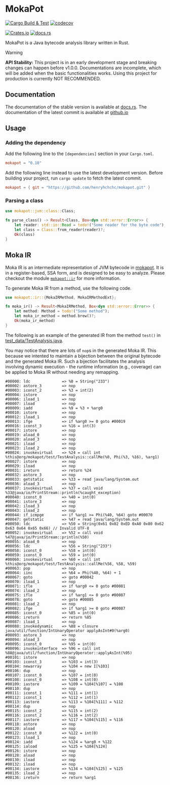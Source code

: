 # MokaPot

[![Cargo Build & Test](https://github.com/henryhchchc/mokapot/actions/workflows/ci.yml/badge.svg)](https://github.com/henryhchchc/mokapot/actions/workflows/ci.yml)
[![codecov](https://codecov.io/gh/henryhchchc/mokapot/graph/badge.svg?token=6M09J26KSM)](https://codecov.io/gh/henryhchchc/mokapot)

[![Crates.io](https://img.shields.io/crates/v/mokapot)](https://crates.io/crates/mokapot)
[![docs.rs](https://img.shields.io/docsrs/mokapot)](https://docs.rs/mokapot)

MokaPot is a Java bytecode analysis library written in Rust.

> [!WARNING]
> **API Stability:** This project is in an early development stage and breaking changes can happen before v1.0.0.
> Documentations are incomplete, which will be added when the basic functionalities works.
> Using this project for production is currently NOT RECOMMENDED.

## Documentation

The documentation of the stable version is available at [docs.rs](https://docs.rs/mokapot).
The documentation of the latest commit is available at [github.io](https://henryhchchc.github.io/mokapot/mokapot/)


## Usage

### Adding the dependency

Add the following line to the `[dependencies]` section in your `Cargo.toml`.
```toml
mokapot = "0.10"
```

Add the following line instead to use the latest development version.
Before building your project, run `cargo update` to fetch the latest commit.
```toml
mokapot = { git = "https://github.com/henryhchchc/mokapot.git" }
```

### Parsing a class

```rust
use mokapot::jvm::class::Class;

fn parse_class() -> Result<Class, Box<dyn std::error::Error>> {
    let reader: std::io::Read = todo!("Some reader for the byte code");
    let class = Class::from_reader(reader)?;
    Ok(class)
}
```

## Moka IR

Moka IR is an intermediate representation of JVM bytecode in [mokapot](https://github.com/henryhchchc/mokapot).
It is in a register-based, SSA form, and is designed to be easy to analyze.
Please checkout the module [`mokapot::ir`](https://docs.rs/mokapot/latest/mokapot/ir/index.html) for more information.

To generate Moka IR from a method, use the following code.

```rust
use mokapot::ir::{MokaIRMethod, MokaIRMethodExt};

fn moka_ir() -> Result<MokaIRMethod, Box<dyn std::error::Error>> {
    let method: Method = todo!("Some method");
    let moka_ir_method = method.brew()?;
    Ok(moka_ir_method)
}
```

The following is an example of the generated IR from the method `test()` in [test_data/TestAnalysis.java](test_data/TestAnalysis.java).

You may notice that there are lots of `nop`s in the generated Moka IR.
This because we intented to maintain a bijection between the original bytecode and the generated Moka IR.
Such a bijection facilitates the analysis involving dynamic execution - the runtime information (e.g., coverage) can be applied to Moka IR without needing any remapping.

```text
#00000: ldc              => %0 = String("233")
#00002: astore_3         => nop
#00003: iconst_2         => %3 = int(2)
#00004: istore           => nop
#00006: iload_1          => nop
#00007: iload            => nop
#00009: iadd             => %9 = %3 + %arg0
#00010: istore           => nop
#00012: iload_1          => nop
#00013: ifge             => if %arg0 >= 0 goto #00019
#00016: iconst_3         => %16 = int(3)
#00017: istore           => nop
#00019: aload_0          => nop
#00020: aload_3          => nop
#00021: iload            => nop
#00023: iload_2          => nop
#00024: invokevirtual    => %24 = call int %this@org/mokapot/test/TestAnalysis::callMe(%0, Phi(%3, %16), %arg1)
#00027: istore           => nop
#00029: iload            => nop
#00031: ireturn          => return %24
#00032: astore_3         => nop
#00033: getstatic        => %33 = read java/lang/System.out
#00036: aload_3          => nop
#00037: invokevirtual    => %37 = call void %33@java/io/PrintStream::println(%caught_exception)
#00040: iconst_0         => %40 = int(0)
#00041: istore_3         => nop
#00042: iload_3          => nop
#00043: iload_2          => nop
#00044: if_icmpge        => if %arg1 >= Phi(%40, %64) goto #00070
#00047: getstatic        => %47 = read java/lang/System.out
#00050: ldc              => %50 = String(0x61 0x02 0xED 0xA0 0x80 0x62 0x63 0x64 0x65 0x66) // Invalid UTF-8
#00052: invokevirtual    => %52 = call void %47@java/io/PrintStream::println(%50)
#00055: aload_0          => nop
#00056: ldc              => %56 = String("233")
#00058: iconst_0         => %58 = int(0)
#00059: iconst_0         => %59 = int(0)
#00060: invokevirtual    => %60 = call int %this@org/mokapot/test/TestAnalysis::callMe(%56, %58, %59)
#00063: pop              => nop
#00064: iinc             => %64 = Phi(%40, %64) + 1
#00067: goto             => goto #00042
#00070: iload_1          => nop
#00071: ifle             => if %arg0 <= 0 goto #00081
#00074: iload_2          => nop
#00075: ifle             => if %arg1 <= 0 goto #00087
#00078: goto             => goto #00085
#00081: iload_2          => nop
#00082: ifge             => if %arg1 >= 0 goto #00087
#00085: iconst_0         => %85 = int(0)
#00086: ireturn          => return %85
#00087: iload_1          => nop
#00088: invokedynamic    => %88 = closure java/util/function/IntUnaryOperator applyAsInt#0(%arg0)
#00093: astore_3         => nop
#00094: aload_3          => nop
#00095: iconst_0         => %95 = int(0)
#00096: invokeinterface  => %96 = call int %88@java/util/function/IntUnaryOperator::applyAsInt(%95)
#00101: istore           => nop
#00103: iconst_3         => %103 = int(3)
#00104: newarray         => %104 = new I[%103]
#00106: dup              => nop
#00107: iconst_0         => %107 = int(0)
#00108: iconst_0         => %108 = int(0)
#00109: iastore          => %109 = %104[%107] = %108
#00110: dup              => nop
#00111: iconst_1         => %111 = int(1)
#00112: iconst_1         => %112 = int(1)
#00113: iastore          => %113 = %104[%111] = %112
#00114: dup              => nop
#00115: iconst_2         => %115 = int(2)
#00116: iconst_2         => %116 = int(2)
#00117: iastore          => %117 = %104[%115] = %116
#00118: astore           => nop
#00120: aload            => nop
#00122: iconst_0         => %122 = int(0)
#00123: iload_1          => nop
#00124: iadd             => %124 = %arg0 + %122
#00125: iaload           => %125 = %104[%124]
#00126: istore           => nop
#00128: aload            => nop
#00130: iload            => nop
#00132: iload            => nop
#00134: iastore          => %134 = %104[%125] = %125
#00135: iload_2          => nop
#00136: ireturn          => return %arg1
```
